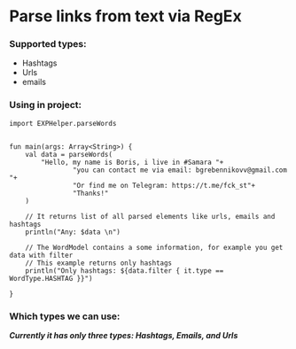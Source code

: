 # Parse links from text via RegEx
### Supported types:
- Hashtags
- Urls
- emails

### Using in project:
```
import EXPHelper.parseWords


fun main(args: Array<String>) {
    val data = parseWords(
        "Hello, my name is Boris, i live in #Samara "+
                "you can contact me via email: bgrebennikovv@gmail.com "+
                "Or find me on Telegram: https://t.me/fck_st"+
                "Thanks!"
    )

    // It returns list of all parsed elements like urls, emails and hashtags
    println("Any: $data \n")

    // The WordModel contains a some information, for example you get data with filter
    // This example returns only hashtags
    println("Only hashtags: ${data.filter { it.type == WordType.HASHTAG }}")

}
```

### Which types we can use:
___Currently it has only three types: Hashtags, Emails, and Urls___